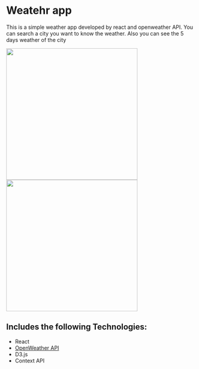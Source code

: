 # Weatehr app

This is a simple weather app developed by react and openweather API.
You can search a city you want to know the weather. Also you can see the 5 days weather of the city
<div style={{display: flex, align-items: flex-start}}>
<img src="https://user-images.githubusercontent.com/32582917/107596612-20f00280-6bcd-11eb-89bd-10bb0c7fd4d1.gif" width="350" />
<img src="https://user-images.githubusercontent.com/32582917/107596944-1c781980-6bce-11eb-8b77-9b5a402839a4.gif"  width="350" />
</div>  


## Includes the following Technologies:

- React
- [OpenWeather API](https://openweathermap.org/)
- D3.js
- Context API
